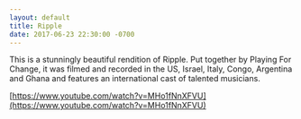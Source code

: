 ```yaml
---
layout: default
title: Ripple
date: 2017-06-23 22:30:00 -0700
---
```


This is a stunningly beautiful rendition of Ripple. Put together by Playing For Change, it was filmed and recorded in the US, Israel, Italy, Congo, Argentina and Ghana and features an international cast of talented musicians.

[https://www.youtube.com/watch?v=MHo1fNnXFVU](https://www.youtube.com/watch?v=MHo1fNnXFVU)
